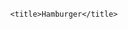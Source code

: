 <!DOCTYPE html>
<html lang="pt-BR">
<head>
    <meta charset="UTF-8">


    <title>Hamburger</title>
   
</head>
     <style>
      
  * { 
     margin: 0;
     padding: 0;
     box-sizing:border-box;

  }
  body {
    
     background:#0D067C;
     display:flex;
     justify-content:center;
     align-items:center;
     min-height:100vh;
  }



   .menu-btn {
       position:relative;
       display:flex;
       justify-content:center;
       align-items:center;
       width:80px;
       height:80px;
       cursor:pointer;
       transition: all .5s ease-in-out;
       border: 10px ;
       background-color:#0D067C;
       border-radius:40px;
       box-shadow: 3px 3px 10px rgba(0, 0, 0, 0.363);
       
   } 
   .menu-btn_burguer {
       width:50px;
       height:6px;
       background:linear-gradient(to right, #04FFFF , #FF2CE2);
       border-radius:5px;
       box-shadow: 0 2px 5px rgba(255, 101, 47, .2);
       transition: all .5s ease-in-out;
     
   }
   .menu-btn_burguer::before,
   .menu-btn_burguer::after {
     content: '';
     position:absolute;
     width:50px;
     height:6px;
     background:linear-gradient(to right, #04FFFF , #FF2CE2);;
     border-radius:5px;
     box-shadow: 0 2px 5px rgba(255, 101, 47, .2);
     transition: all .5s ease-in-out;
   }
   .menu-btn_burguer::before {
     transform: translateY(-16px);
   }
   .menu-btn_burguer::after {
     transform: translateY(16px);
   }
   /*Animação*/
   .menu-btn.open .menu-btn_burguer {
      transform: translateX(-50px);
      background: transparent;
      box-shadow: none;
   }
   .menu-btn.open .menu-btn_burguer::before{
      transform: rotate(45deg) translate(35px, -35px);
   }
   .menu-btn.open .menu-btn_burguer::after{
       transform:rotate(-45deg) translate(35px, 35px);
   }
     
     
     </style>
<body>
     
     <div class="menu-btn">
       <div class="menu-btn_burguer"></div>
     </div>
     <script>
       const menuBtn = document.querySelector('.menu-btn');
      
       let menuOpen = false;
       menuBtn.addEventListener('click', () => { 
        if (!menuOpen) {
           menuBtn.classList.add('open');
           menuOpen = true;
        } else {
           menuBtn.classList.remove('open');
           menuOpen = false;
        }
       });
       
     
     </script>
</body>
</html>
